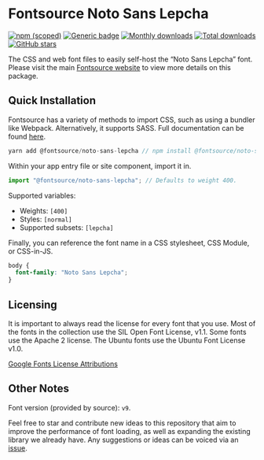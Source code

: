# Fontsource Noto Sans Lepcha

[![npm (scoped)](https://img.shields.io/npm/v/@fontsource/noto-sans-lepcha?color=brightgreen)](https://www.npmjs.com/package/@fontsource/noto-sans-lepcha) [![Generic badge](https://img.shields.io/badge/fontsource-passing-brightgreen)](https://github.com/fontsource/fontsource) [![Monthly downloads](https://badgen.net/npm/dm/@fontsource/noto-sans-lepcha)](https://github.com/fontsource/fontsource) [![Total downloads](https://badgen.net/npm/dt/@fontsource/noto-sans-lepcha)](https://github.com/fontsource/fontsource) [![GitHub stars](https://img.shields.io/github/stars/fontsource/fontsource.svg?style=social&label=Star)](https://github.com/fontsource/fontsource/stargazers)

The CSS and web font files to easily self-host the “Noto Sans Lepcha” font. Please visit the main [Fontsource website](https://fontsource.org/fonts/noto-sans-lepcha) to view more details on this package.

## Quick Installation

Fontsource has a variety of methods to import CSS, such as using a bundler like Webpack. Alternatively, it supports SASS. Full documentation can be found [here](https://fontsource.org/docs/introduction).

```javascript
yarn add @fontsource/noto-sans-lepcha // npm install @fontsource/noto-sans-lepcha
```

Within your app entry file or site component, import it in.

```javascript
import "@fontsource/noto-sans-lepcha"; // Defaults to weight 400.
```

Supported variables:

- Weights: `[400]`
- Styles: `[normal]`
- Supported subsets: `[lepcha]`

Finally, you can reference the font name in a CSS stylesheet, CSS Module, or CSS-in-JS.

```css
body {
  font-family: "Noto Sans Lepcha";
}
```

## Licensing

It is important to always read the license for every font that you use.
Most of the fonts in the collection use the SIL Open Font License, v1.1. Some fonts use the Apache 2 license. The Ubuntu fonts use the Ubuntu Font License v1.0.

[Google Fonts License Attributions](https://fonts.google.com/attribution)

## Other Notes

Font version (provided by source): `v9`.

Feel free to star and contribute new ideas to this repository that aim to improve the performance of font loading, as well as expanding the existing library we already have. Any suggestions or ideas can be voiced via an [issue](https://github.com/fontsource/fontsource/issues).
